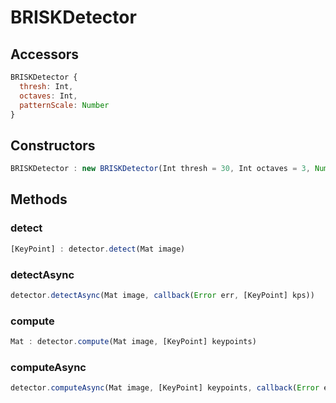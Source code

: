 # BRISKDetector

## Accessors
``` javascript
BRISKDetector {
  thresh: Int,
  octaves: Int,
  patternScale: Number
}
```

<a name="constructors"></a>

## Constructors
``` javascript
BRISKDetector : new BRISKDetector(Int thresh = 30, Int octaves = 3, Number patternScale = 1.0)
```
## Methods

<a name="detect"></a>

### detect
``` javascript
[KeyPoint] : detector.detect(Mat image)
```

<a name="detectAsync"></a>

### detectAsync
``` javascript
detector.detectAsync(Mat image, callback(Error err, [KeyPoint] kps))
```

<a name="compute"></a>

### compute
``` javascript
Mat : detector.compute(Mat image, [KeyPoint] keypoints)
```

<a name="computeAsync"></a>

### computeAsync
``` javascript
detector.computeAsync(Mat image, [KeyPoint] keypoints, callback(Error err, Mat descriptors))
```